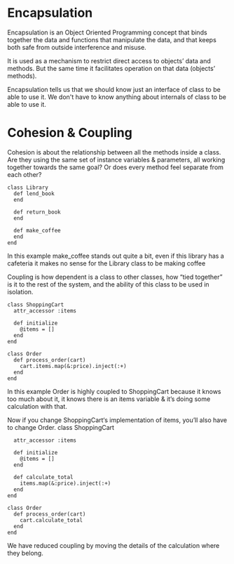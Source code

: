 # Encapsulation

Encapsulation is an Object Oriented Programming concept that binds together the data and functions that manipulate the data, and that keeps both safe from outside interference and misuse.

It is used as a mechanism to restrict direct access to objects’ data and methods. But the same time it facilitates operation on that data (objects’ methods).

Encapsulation tells us that we should know just an interface of class to be able to use it. We don't have to know anything about internals of class to be able to use it.

# Cohesion & Coupling

Cohesion is about the relationship between all the methods inside a class. Are they using the same set of instance variables & parameters, all working together towards the same goal? Or does every method feel separate from each other?
```
class Library
  def lend_book
  end

  def return_book
  end

  def make_coffee
  end
end
```
In this example make_coffee stands out quite a bit, even if this library has a cafeteria it makes no sense for the Library class to be making coffee 

Coupling is how dependent is a class to other classes, how “tied together” is it to the rest of the system, and the ability of this class to be used in isolation.

```
class ShoppingCart
  attr_accessor :items

  def initialize
    @items = []
  end
end

class Order
  def process_order(cart)
    cart.items.map(&:price).inject(:+)
  end
end
```
In this example Order is highly coupled to ShoppingCart because it knows too much about it, it knows there is an items variable & it’s doing some calculation with that.

Now if you change ShoppingCart‘s implementation of items, you’ll also have to change Order.
class ShoppingCart
```
  attr_accessor :items

  def initialize
    @items = []
  end

  def calculate_total
    items.map(&:price).inject(:+)
  end
end

class Order
  def process_order(cart)
    cart.calculate_total
  end
end
```
We have reduced coupling by moving the details of the calculation where they belong.